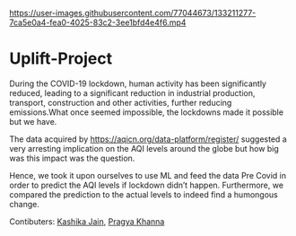 

https://user-images.githubusercontent.com/77044673/133211277-7ca5e0a4-fea0-4025-83c2-3ee1bfd4e4f6.mp4

# Uplift-Project

During the COVID-19 lockdown, human activity has been significantly reduced, leading to a significant reduction in industrial production, transport, construction and other activities, further reducing emissions.What once seemed impossible, the lockdowns made it possible but we have.


The data acquired by https://aqicn.org/data-platform/register/ suggested a very arresting implication on the AQI levels around the globe but how big was this impact was the question.

Hence, we took it upon ourselves to use ML and feed the data Pre Covid in order to predict the AQI levels if lockdown didn’t happen. Furthermore, we compared the prediction to the actual levels to indeed find a humongous change. 

Contibuters: [Kashika Jain](https://github.com/Kashika18), [Pragya Khanna](https://github.com/pragyakhanna11)
